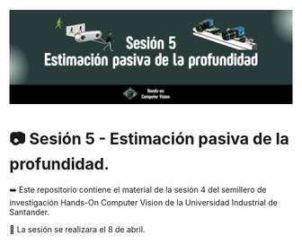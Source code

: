 ![Logo](https://raw.githubusercontent.com/ramiro999/depth-passive-sesion4/main/images/cover-page.png)


# 📷 Sesión 5 - Estimación pasiva de la profundidad.



➡️ Este repositorio contiene el material de la sesión 4 del semillero de investigación Hands-On Computer Vision de la Universidad Industrial de Santander.

📆 La sesión se realizara el 8 de abril.
